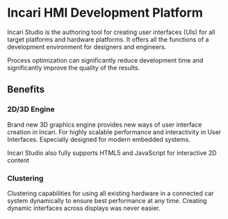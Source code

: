 # Incari HMI Development Platform

Incari Studio is the authoring tool for creating user interfaces \(UIs\) for all target platforms and hardware platforms. It offers all the functions of a development environment for designers and engineers.

Process optimization can significantly reduce development time and significantly improve the quality of the results.

## Benefits

### 2D/3D Engine

Brand new 3D graphics engine provides new ways of user interface creation in Incari. For highly scalable performance and interactivity in User Interfaces. Especially designed for modern embedded systems.

Incari Studio also fully supports HTML5 and JavaScript for interactive 2D content

### Clustering

Clustering capabilities for using all existing hardware in a connected car system dynamically to ensure best performance at any time. Creating dynamic interfaces across displays was never easier.

